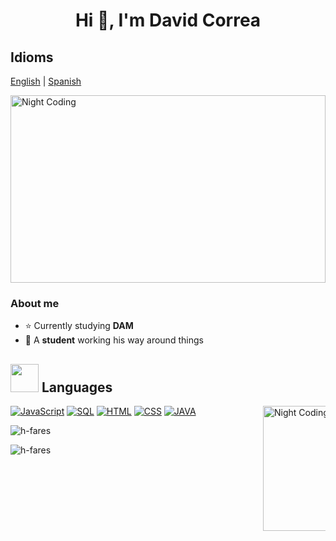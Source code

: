  <h1 align="center">Hi 👋, I'm David Correa</h1>
 
<h2>Idioms</h2>

[English](READNE.md)  |  [Spanish](README-es.md)

<img alt="Night Coding" src="https://media2.giphy.com/media/v1.Y2lkPTc5MGI3NjExczVqM3F6cGNpeWg3ZGEyZWVjNnAwNTV0eTA3MGJpc3JiaXg0cHB6aiZlcD12MV9pbnRlcm5hbF9naWZfYnlfaWQmY3Q9Zw/6rOhtOcGJapBECjMkb/giphy.gif" width="100%" height="300px" align="center"/>

### About me
- ⭐ Currently studying **DAM**
- 👾 A **student** working his way around things


## <img src="https://media.giphy.com/media/HwBlFQZFcAoUcPHZdX/giphy.gif" width="45px"> Languages

<p dir="auto"><a href="https://developer.mozilla.org/en-US/docs/Web/JavaScript" rel="nofollow"><img alt="JavaScript" src="https://camo.githubusercontent.com/7cd372acdf23a17b379dd671ece3d2a5554e62a2f94db6f8656ba394db551169/68747470733a2f2f696d672e736869656c64732e696f2f62616467652f4a6176615363726970742d4637444631452e7376673f6c6f676f3d6a617661736372697074266c6f676f436f6c6f723d626c61636b" data-canonical-src="https://img.shields.io/badge/JavaScript-F7DF1E.svg?logo=javascript&amp;logoColor=black" style="max-width: 100%;"></a>
    <a href="https://www.mysql.com/" rel="nofollow"><img alt="SQL" src="https://camo.githubusercontent.com/be290bd9f3de3c77182a149964a99063b4ea213c2cc662616beb63674ffb265a/68747470733a2f2f637573746f6d2d69636f6e2d6261646765732e6865726f6b756170702e636f6d2f62616467652f53514c2d3032354538432e7376673f6c6f676f3d6461746162617365266c6f676f436f6c6f723d7768697465" data-canonical-src="https://custom-icon-badges.herokuapp.com/badge/SQL-025E8C.svg?logo=database&amp;logoColor=white" style="max-width: 100%;"></a>
<a href="https://developer.mozilla.org/en-US/docs/Learn/Getting_started_with_the_web/HTML_basics" rel="nofollow"><img alt="HTML" src="https://camo.githubusercontent.com/9397ad2d0b6bacd9c7b9a1b9d23bf97c0f8f5776064525b567c23e2e1766ff52/68747470733a2f2f696d672e736869656c64732e696f2f62616467652f48544d4c2d3134333534432e7376673f6c6f676f3d68746d6c35266c6f676f436f6c6f723d626c61636b26636f6c6f723d6f72616e6765" data-canonical-src="https://img.shields.io/badge/HTML-14354C.svg?logo=html5&amp;logoColor=black&amp;color=orange" style="max-width: 100%;"></a>
    <a href="https://developer.mozilla.org/en-US/docs/Web/CSS" rel="nofollow"><img alt="CSS" src="https://camo.githubusercontent.com/5d6835cef745d6f12c911d22b0bb2e2d591c2bed7201849ef40d0b6eba790881/68747470733a2f2f696d672e736869656c64732e696f2f62616467652f4353532d3134333534432e7376673f6c6f676f3d63737333266c6f676f436f6c6f723d776869746526636f6c6f723d626c7565" data-canonical-src="https://img.shields.io/badge/CSS-14354C.svg?logo=css3&amp;logoColor=white&amp;color=blue" style="max-width: 100%;"></a>
    <a href="https://developer.mozilla.org/en-US/docs/Glossary/Java" rel="nofollow"><img alt="JAVA" src="https://camo.githubusercontent.com/b7e6a19a9a0f31990ffd7f02a109bd2943399c3bfa723b708cf3a708caff9f5a/68747470733a2f2f696d672e736869656c64732e696f2f62616467652f4a4156412d50494e4b" data-canonical-src="https://img.shields.io/badge/JAVA-PINK" style="max-width: 100%;"></a>
    <animated-image data-catalyst="" style="float: right; width: 100px;"><a target="_blank" rel="noopener noreferrer nofollow" href="https://camo.githubusercontent.com/5805480959c8789597e4e82278d6d7cfca9d55b739b3f2a74fa01c299db16e5f/68747470733a2f2f6d656469612e74656e6f722e636f6d2f547968574c37674a77506741414141692f706570706f2d64616e63652e676966" data-target="animated-image.originalLink"><img alt="Night Coding" src="https://camo.githubusercontent.com/5805480959c8789597e4e82278d6d7cfca9d55b739b3f2a74fa01c299db16e5f/68747470733a2f2f6d656469612e74656e6f722e636f6d2f547968574c37674a77506741414141692f706570706f2d64616e63652e676966" height="200px" align="right" data-canonical-src="https://media.tenor.com/TyhWL7gJwPgAAAAi/peppo-dance.gif" style="max-width: 100%; display: inline-block;" data-target="animated-image.originalImage"></a>

 <p><img src="https://github-readme-stats.vercel.app/api/top-langs?username=XCDavidXD2&show_icons=true&theme=dark&locale=en&layout=compact" alt="h-fares" align=center/></p>

 <p><img src="https://github-readme-stats.vercel.app/api?username=XCDavidXD2&show_icons=true&theme=dark&locale=en" alt="h-fares" align=center/></p>

